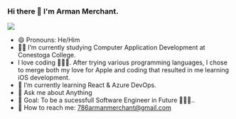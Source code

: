 ### Hi there 👋  I'm Arman Merchant.
<a href="https://www.linkedin.com/in/arman-merchant-a08a84163/"><img src="https://img.shields.io/badge/LinkedIn-0077B5?style=for-the-badge&logo=linkedin&logoColor=white"></img></a>
- 😄 Pronouns: He/Him<br>
-  👨‍🎓 I’m currently studying Computer Application Development at Conestoga College.
- I love coding 👨🏻‍💻.
 After trying various programming languages, I chose to merge both my love for Apple and coding that resulted in me learning iOS development.
- 🌱 I’m currently learning React & Azure DevOps.<br>
- 💬 Ask me about Anything<br>
- 🎯 Goal: To be a sucessfull Software Engineer in Future 👨🏻‍💻.. <br>
- 📧 How to reach me: 786armanmerchant@gmail.com<br>
